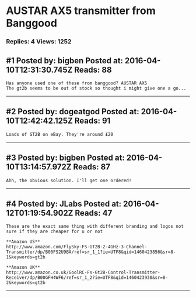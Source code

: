 # AUSTAR AX5 transmitter from Banggood

### Replies: 4 Views: 1252

## \#1 Posted by: bigben Posted at: 2016-04-10T12:31:30.745Z Reads: 88

```
Has anyone used one of these from banggood? AUSTAR AX5
The gt2b seems to be out of stock so thought i might give one a go...
```

---
## \#2 Posted by: dogeatgod Posted at: 2016-04-10T12:42:42.125Z Reads: 91

```
Loads of GT2B on eBay. They're around £20
```

---
## \#3 Posted by: bigben Posted at: 2016-04-10T13:14:57.972Z Reads: 87

```
Ahh, the obvious solution. I'll get one ordered!
```

---
## \#4 Posted by: JLabs Posted at: 2016-04-12T01:19:54.902Z Reads: 47

```
These are the exact same thing with different branding and logos not sure if they are cheaper for u or not

**Amazon US**
http://www.amazon.com/FlySky-FS-GT2B-2-4GHz-3-Channel-Transmitter/dp/B00FS2U9BA/ref=sr_1_1?ie=UTF8&qid=1460423856&sr=8-1&keywords=gt2b

**Amazon UK**
http://www.amazon.co.uk/GoolRC-Fs-Gt2B-Control-Transmitter-Receiver/dp/B00GFH4WF6/ref=sr_1_2?ie=UTF8&qid=1460423930&sr=8-2&keywords=gt2b
```

---
